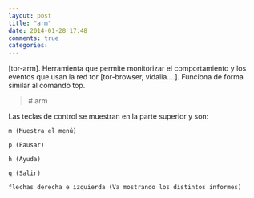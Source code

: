 ```yaml
---
layout: post
title: "arm"
date: 2014-01-28 17:48
comments: true
categories: 
---
```

[tor-arm]. Herramienta que permite monitorizar el comportamiento y los eventos que usan la red tor [tor-browser, vidalia....]. Funciona de forma similar al comando top.

>\# arm

Las teclas de control se muestran en la parte superior y son:

	m (Muestra el menú)

	p (Pausar)

	h (Ayuda)

	q (Salir)

	flechas derecha e izquierda (Va mostrando los distintos informes)

